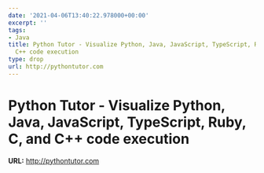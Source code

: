 ```yaml
---
date: '2021-04-06T13:40:22.978000+00:00'
excerpt: ''
tags:
- Java
title: Python Tutor - Visualize Python, Java, JavaScript, TypeScript, Ruby, C, and
  C++ code execution
type: drop
url: http://pythontutor.com
---
```


# Python Tutor - Visualize Python, Java, JavaScript, TypeScript, Ruby, C, and C++ code execution

**URL:** http://pythontutor.com
